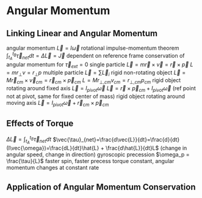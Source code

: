 # Angular Momentum
## Linking Linear and Angular Momentum
angular momentum
	$\vec{L}=I\vec{\omega}$
	rotational impulse-momentum theorem
		$\int_{t_A}^{t_B}\vec{\tau}_{net}dt=\Delta \vec{L}=\vec{J}$
		dependent on reference frame
	conservation of angular momentum for $\vec{\tau}_{ext}=0$
	single particle
		$\vec{L}=m\vec{r}\times \vec{v}=\vec{r}\times\vec{p}$
		$L=mr_{\perp}v=r_{\perp}p$
	multiple particle
		$\vec{L}=\sum \vec{L}_i$
	rigid non-rotating object
		$\vec{L}=M\vec{r}_{cm}\times\vec{v}_{cm}=\vec{r}_{cm}\times\vec{p}_{cm}$
		$L=Mr_{\perp,cm}v_{cm}=r_{\perp,cm}p_{cm}$
	rigid object rotating around fixed axis
		$\vec{L}=I_{pivot}\vec{\omega}$
		$\vec{L}=\vec{r}\times\vec{p}_{cm}+I_{pivot}\vec{\omega}$ (ref point not at pivot, same for fixed center of mass)
	rigid object rotating around moving axis
		$\vec{L}=I_{pivot}\vec{\omega}+\vec{r}_{cm}\times\vec{p}_{cm}$
## Effects of Torque
$\Delta \vec{L}=\int_{t_A}^{t_B}\vec{\tau}_{net} dt$
$\vec{\tau}_{net}=\frac{d\vec{L}}{dt}=\frac{d}{dt}(I\vec{\omega})=\frac{dL}{dt}\hat{L} + \frac{d\hat{L}}{dt}L$ (change in angular speed, change in direction)
gyroscopic precession
	$\omega_p = \frac{\tau}{L}$
	faster spin, faster precess
	torque constant, angular momentum changes at constant rate
## Application of Angular Momentum Conservation